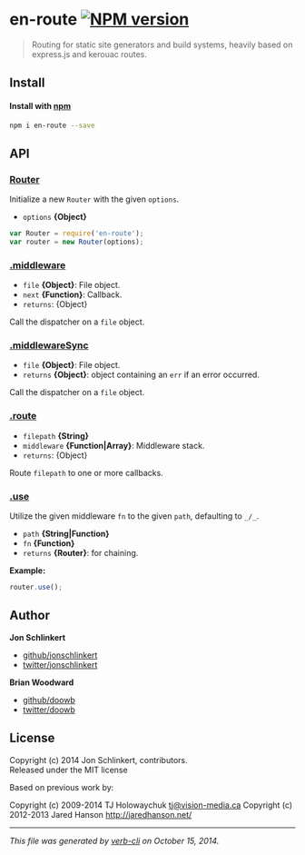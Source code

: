 # en-route [![NPM version](https://badge.fury.io/js/en-route.svg)](http://badge.fury.io/js/en-route)

> Routing for static site generators and build systems, heavily based on express.js and kerouac routes.

## Install
#### Install with [npm](npmjs.org)

```bash
npm i en-route --save
```


## API

### [Router](lib/router.js#L21)

Initialize a new `Router` with the given `options`.

* `options` **{Object}**    

```js
var Router = require('en-route');
var router = new Router(options);
```

### [.middleware](lib/router.js#L36)

* `file` **{Object}**: File object.    
* `next` **{Function}**: Callback.    
* `returns`: {Object}  

Call the dispatcher on a `file` object.

### [.middlewareSync](lib/router.js#L49)

* `file` **{Object}**: File object.    
* `returns` **{Object}**: object containing an `err` if an error occurred.  

Call the dispatcher on a `file` object.

### [.route](lib/router.js#L63)

* `filepath` **{String}**    
* `middleware` **{Function|Array}**: Middleware stack.    
* `returns`: {Object}  

Route `filepath` to one or more callbacks.

### [.use](lib/router.js#L232)

Utilize the given middleware `fn` to the given `path`, defaulting to `_/_`.

* `path` **{String|Function}**    
* `fn` **{Function}**    
* `returns` **{Router}**: for chaining.  

**Example:**

```js
router.use();
```


## Author
 
**Jon Schlinkert**
 
+ [github/jonschlinkert](https://github.com/jonschlinkert)
+ [twitter/jonschlinkert](http://twitter.com/jonschlinkert) 
 
**Brian Woodward**
 
+ [github/doowb](https://github.com/doowb)
+ [twitter/doowb](http://twitter.com/doowb) 



## License
Copyright (c) 2014 Jon Schlinkert, contributors.  
Released under the MIT license

Based on previous work by:

Copyright (c) 2009-2014 TJ Holowaychuk <tj@vision-media.ca>
Copyright (c) 2012-2013 Jared Hanson <http://jaredhanson.net/>

***

_This file was generated by [verb-cli](https://github.com/assemble/verb-cli) on October 15, 2014._